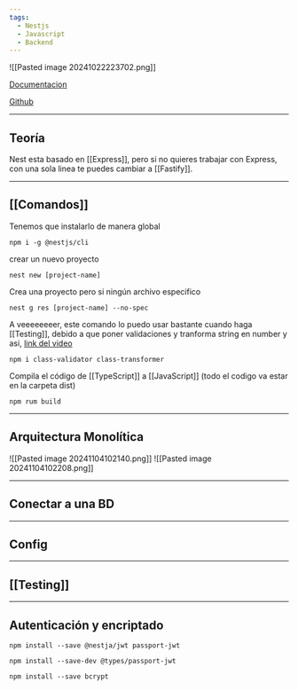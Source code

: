 ```yaml
---
tags:
  - Nestjs
  - Javascript
  - Backend
---
```

![[Pasted image 20241022223702.png]]

[Documentacion](https://docs.nestjs.com/)

[Github](https://gist.github.com/Klerith/f2b2a3bd20e3d8481c1cf34eafea87d7)



--- 
## Teoría
Nest esta basado en [[Express]], pero si no quieres trabajar con Express, con una sola linea te puedes cambiar a [[Fastify]].



---
## [[Comandos]]

Tenemos que instalarlo de manera global 
```shell
npm i -g @nestjs/cli
```

crear un nuevo proyecto
```shell
nest new [project-name]
```

Crea una proyecto pero si ningún archivo especifico 
```
nest g res [project-name] --no-spec 
```

A veeeeeeeer, este comando lo puedo usar bastante cuando haga [[Testing]], debido a que poner validaciones y tranforma string en number y asi, [link del video](https://youtu.be/Qet5I3Y5qsg?si=h-HU-ZJGQUN4ByXa)
```shell
npm i class-validator class-transformer
```

Compila el código de [[TypeScript]] a [[JavaScript]] (todo el codigo va estar en la carpeta dist)
```shell
npm rum build
```



---
## Arquitectura Monolítica
![[Pasted image 20241104102140.png]]
![[Pasted image 20241104102208.png]]



---
## Conectar a una BD



---
## Config



---
## [[Testing]]



---
## Autenticación y encriptado
```shell
npm install --save @nestja/jwt passport-jwt
```
```shell
npm install --save-dev @types/passport-jwt
```
```shell
npm install --save bcrypt
```


